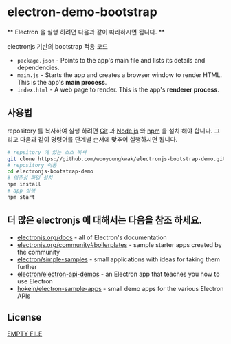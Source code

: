# electron-demo-bootstrap

** Electron 을 실행 하려면 다음과 같이 따라하시면 됩니다. **

electronjs 기반의 bootstrap 적용 코드

- `package.json` - Points to the app's main file and lists its details and dependencies.
- `main.js` - Starts the app and creates a browser window to render HTML. This is the app's **main process**.
- `index.html` - A web page to render. This is the app's **renderer process**.

## 사용법

repository 를 복사하여 실행 하려면 [Git](https://git-scm.com)  과 [Node.js](https://nodejs.org/en/download/) 와 [npm](http://npmjs.com) 을 설치 해야 합니다. 
그리고 다음과 같이 명령어를 단계별 순서에 맞추어 실행하시면 됩니다.

```bash
# repsitory 에 있는 소스 복사 
git clone https://github.com/wooyoungkwak/electronjs-bootstrap-demo.git
# repository 이동
cd electronjs-bootstrap-demo
# 의존성 파일 설치 
npm install
# app 실행
npm start
```

## 더 많은 electronjs 에 대해서는 다음을 참조 하세요.

- [electronjs.org/docs](https://electronjs.org/docs) - all of Electron's documentation
- [electronjs.org/community#boilerplates](https://electronjs.org/community#boilerplates) - sample starter apps created by the community
- [electron/simple-samples](https://github.com/electron/simple-samples) - small applications with ideas for taking them further
- [electron/electron-api-demos](https://github.com/electron/electron-api-demos) - an Electron app that teaches you how to use Electron
- [hokein/electron-sample-apps](https://github.com/hokein/electron-sample-apps) - small demo apps for the various Electron APIs

## License

[EMPTY FILE](LICENSE.md)
